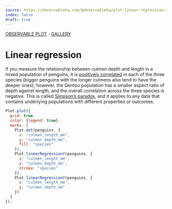 ```yaml
---
source: https://observablehq.com/@observablehq/plot-linear-regression-simpson
index: false
draft: true
---
```


<div style="color: grey; font: 13px/25.5px var(--sans-serif); text-transform: uppercase;"><h1 style="display: none;">Plot: Linear regression</h1><a href="/plot">Observable Plot</a> › <a href="/@observablehq/plot-gallery">Gallery</a></div>

# Linear regression

If you measure the relationship between culmen depth and length in a mixed population of penguins, it is [positively correlated](https://observablehq.com/plot/marks/linear-regression) in each of the three species (bigger penguins with the longer culmens also tend to have the deeper ones); however, the Gentoo population has a smaller aspect ratio of depth against length, and the overall correlation across the three species is negative. This is called [Simpson’s paradox](https://en.wikipedia.org/wiki/Simpson%27s_paradox), and it applies to any data that contains underlying populations with different properties or outcomes.

```js echo
Plot.plot({
  grid: true,
  color: {legend: true},
  marks: [
    Plot.dot(penguins, {
      x: "culmen_length_mm",
      y: "culmen_depth_mm",
      fill: "species"
    }),
    Plot.linearRegressionY(penguins, {
      x: "culmen_length_mm",
      y: "culmen_depth_mm",
      stroke: "species"
    }),
    Plot.linearRegressionY(penguins, {
      x: "culmen_length_mm",
      y: "culmen_depth_mm"
    })
  ]
});
```
